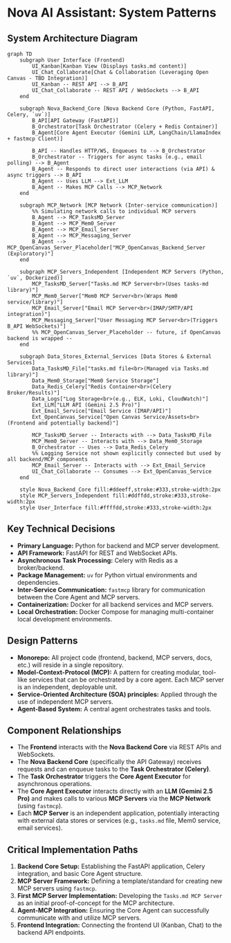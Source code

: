 # Nova AI Assistant: System Patterns

## System Architecture Diagram

```mermaid
graph TD
    subgraph User Interface (Frontend)
        UI_Kanban[Kanban View (Displays tasks.md content)]
        UI_Chat_Collaborate[Chat & Collaboration (Leveraging Open Canvas - TBD Integration)]
        UI_Kanban -- REST API --> B_API
        UI_Chat_Collaborate -- REST API / WebSockets --> B_API
    end

    subgraph Nova_Backend_Core [Nova Backend Core (Python, FastAPI, Celery, `uv`)]
        B_API[API Gateway (FastAPI)]
        B_Orchestrator[Task Orchestrator (Celery + Redis Container)]
        B_Agent[Core Agent Executor (Gemini LLM, LangChain/LlamaIndex + fastmcp Client)]

        B_API -- Handles HTTP/WS, Enqueues to --> B_Orchestrator
        B_Orchestrator -- Triggers for async tasks (e.g., email polling) --> B_Agent
        B_Agent -- Responds to direct user interactions (via API) & async triggers --> B_API
        B_Agent -- Uses LLM --> Ext_LLM
        B_Agent -- Makes MCP Calls --> MCP_Network
    end

    subgraph MCP_Network [MCP Network (Inter-service communication)]
        %% Simulating network calls to individual MCP servers
        B_Agent --> MCP_TasksMD_Server
        B_Agent --> MCP_Mem0_Server
        B_Agent --> MCP_Email_Server
        B_Agent --> MCP_Messaging_Server
        B_Agent --> MCP_OpenCanvas_Server_Placeholder["MCP_OpenCanvas_Backend_Server (Exploratory)"]
    end

    subgraph MCP_Servers_Independent [Independent MCP Servers (Python, `uv`, Dockerized)]
        MCP_TasksMD_Server["Tasks.md MCP Server<br>(Uses tasks-md library)"]
        MCP_Mem0_Server["Mem0 MCP Server<br>(Wraps Mem0 service/library)"]
        MCP_Email_Server["Email MCP Server<br>(IMAP/SMTP/API integration)"]
        MCP_Messaging_Server["User Messaging MCP Server<br>(Triggers B_API WebSockets)"]
        %% MCP_OpenCanvas_Server_Placeholder -- future, if OpenCanvas backend is wrapped --
    end

    subgraph Data_Stores_External_Services [Data Stores & External Services]
        Data_TasksMD_File["tasks.md file<br>(Managed via Tasks.md library)"]
        Data_Mem0_Storage["Mem0 Service Storage"]
        Data_Redis_Celery["Redis Container<br>(Celery Broker/Results)"]
        Data_Logs["Log Storage<br>(e.g., ELK, Loki, CloudWatch)"]
        Ext_LLM["LLM API (Gemini 2.5 Pro)"]
        Ext_Email_Service["Email Service (IMAP/API)"]
        Ext_OpenCanvas_Service["Open Canvas Service/Assets<br>(Frontend and potentially backend)"]

        MCP_TasksMD_Server -- Interacts with --> Data_TasksMD_File
        MCP_Mem0_Server -- Interacts with --> Data_Mem0_Storage
        B_Orchestrator -- Uses --> Data_Redis_Celery
        %% Logging Service not shown explicitly connected but used by all backend/MCP components
        MCP_Email_Server -- Interacts with --> Ext_Email_Service
        UI_Chat_Collaborate -- Consumes --> Ext_OpenCanvas_Service
    end

    style Nova_Backend_Core fill:#ddeeff,stroke:#333,stroke-width:2px
    style MCP_Servers_Independent fill:#ddffdd,stroke:#333,stroke-width:2px
    style User_Interface fill:#ffffdd,stroke:#333,stroke-width:2px
```

## Key Technical Decisions
- **Primary Language:** Python for backend and MCP server development.
- **API Framework:** FastAPI for REST and WebSocket APIs.
- **Asynchronous Task Processing:** Celery with Redis as a broker/backend.
- **Package Management:** `uv` for Python virtual environments and dependencies.
- **Inter-Service Communication:** `fastmcp` library for communication between the Core Agent and MCP servers.
- **Containerization:** Docker for all backend services and MCP servers.
- **Local Orchestration:** Docker Compose for managing multi-container local development environments.

## Design Patterns
- **Monorepo:** All project code (frontend, backend, MCP servers, docs, etc.) will reside in a single repository.
- **Model-Context-Protocol (MCP):** A pattern for creating modular, tool-like services that can be orchestrated by a core agent. Each MCP server is an independent, deployable unit.
- **Service-Oriented Architecture (SOA) principles:** Applied through the use of independent MCP servers.
- **Agent-Based System:** A central agent orchestrates tasks and tools.

## Component Relationships
- The **Frontend** interacts with the **Nova Backend Core** via REST APIs and WebSockets.
- The **Nova Backend Core** (specifically the API Gateway) receives requests and can enqueue tasks to the **Task Orchestrator (Celery)**.
- The **Task Orchestrator** triggers the **Core Agent Executor** for asynchronous operations.
- The **Core Agent Executor** interacts directly with an **LLM (Gemini 2.5 Pro)** and makes calls to various **MCP Servers** via the **MCP Network** (using `fastmcp`).
- Each **MCP Server** is an independent application, potentially interacting with external data stores or services (e.g., `tasks.md` file, Mem0 service, email services).

## Critical Implementation Paths
1.  **Backend Core Setup:** Establishing the FastAPI application, Celery integration, and basic Core Agent structure.
2.  **MCP Server Framework:** Defining a template/standard for creating new MCP servers using `fastmcp`.
3.  **First MCP Server Implementation:** Developing the `Tasks.md MCP Server` as an initial proof-of-concept for the MCP architecture.
4.  **Agent-MCP Integration:** Ensuring the Core Agent can successfully communicate with and utilize MCP servers.
5.  **Frontend Integration:** Connecting the frontend UI (Kanban, Chat) to the backend API endpoints. 